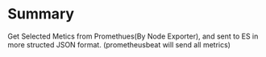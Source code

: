 # Summary
Get Selected Metics from Promethues(By Node Exporter), and sent to ES in more structed JSON format. (prometheusbeat will send all metrics)
